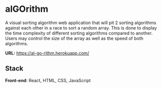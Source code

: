 # alGOrithm

A visual sorting algorithm web application that will pit 2 sorting algorithms against each other in a race to sort a random array. This is done to display the time complexity of different sorting algorithms compared to another. Users may control the size of the array as well as the speed of both algorithms.


**URL:** https://al-go-rithm.herokuapp.com/

## Stack

**Front-end**: React, HTML, CSS, JavaScript


